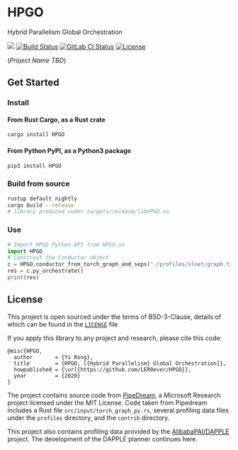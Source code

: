 # HPGO
Hybrid Parallelism Global Orchestration

[![](https://img.shields.io/badge/PyPI-HPGO%200.92-blue?logo=python&logoColor=yellow)](https://pypi.org/project/HPGO/) [![Build Status](https://dev.azure.com/rongyi-io/HPGO/_apis/build/status/LER0ever.HPGO?branchName=master)](https://dev.azure.com/rongyi-io/HPGO/_build/latest?definitionId=1&branchName=master) [![GitLab CI Status](https://gitlab.com/rongyi.io/work/alibaba/HPGO/badges/master/pipeline.svg)](https://gitlab.com/rongyi.io/work/alibaba/HPGO/pipelines) [![License](https://img.shields.io/badge/License-BSD%203--Clause-blue.svg)](https://opensource.org/licenses/BSD-3-Clause)

(_Project Name TBD_)

## Get Started

### Install

#### From Rust Cargo, as a Rust crate
```bash
cargo install HPGO
```

#### From Python PyPI, as a Python3 package
```bash
pip3 install HPGO
```

### Build from source
```bash
rustup default nightly
cargo build --release
# library produced under targets/release/libHPGO.so
```

### Use

```python
# Import HPGO Python API from HPGO.so
import HPGO
# Construct the Conductor object
c = HPGO.conductor_from_torch_graph_and_seps("./profiles/xlnet/graph.txt", 64, 512, [8, 16])
res = c.py_orchestrate()
print(res)
```

## License

This project is open sourced under the terms of BSD-3-Clause, details of which can be found in the [`LICENSE`](LICENSE) file

If you apply this library to any project and research, please cite this code:

```
@misc{HPGO,
  author       = {Yi Rong},
  title        = {HPGO, [{Hybrid Parallelism} Global Orchestration]},
  howpublished = {\url{https://github.com/LER0ever/HPGO}},
  year         = {2020}
}
```

The project contains source code from [PipeDream](https://github.com/msr-fiddle/pipedream), a Microsoft Research project licensed under the MIT License. Code taken from Pipedream includes a Rust file `src/input/torch_graph_py.rs`, several profiling data files under the `profiles` directory, and the `contrib` directory.

This project also contains profiling data provided by the [AlibabaPAI/DAPPLE](https://github.com/AlibabaPAI/DAPPLE) project. The development of the DAPPLE planner continues here.